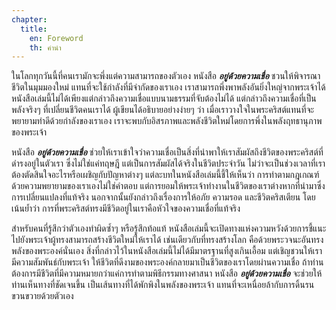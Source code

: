 ```yaml
---
chapter:
  title:
    en: Foreword
    th: คำนำ
---
```


ในโลกทุกวันนี้ที่คนเรามักจะพึ่งแต่ความสามารถของตัวเอง หนังสือ ***อยู่ด้วยความเชื่อ*** ชวนให้พิจารณาชีวิตในมุมมองใหม่ แทนที่จะใช้กำลังที่มีจำกัดของเราเอง เราสามารถพึ่งพาพลังอันยิ่งใหญ่จากพระเจ้าได้ หนังสือเล่มนี้ไม่ได้เพียงแต่กล่าวถึงความเชื่อแบบนามธรรมที่จับต้องไม่ได้ แต่กล่าวถึงความเชื่อที่เป็นพลังจริงๆ ที่เปลี่ยนชีวิตคนเราได้ ผู้เขียนได้อธิบายอย่างง่ายๆ ว่า เมื่อเราวางใจในพระคริสต์แทนที่จะพยายามทำดีด้วยกำลังของเราเอง เราจะพบกับอิสรภาพและพลังชีวิตใหม่โดยการพึ่งในพลังฤทธานุภาพของพระเจ้า

หนังสือ ***อยู่ด้วยความเชื่อ*** ช่วยให้เราเข้าใจว่าความเชื่อเป็นสิ่งที่นำพาให้เราสัมผัสถึงชีวิตของพระคริสต์ที่ดำรงอยู่ในตัวเรา ซึ่งไม่ใช่แค่ทฤษฎี แต่เป็นการสัมผัสได้จริงในชีวิตประจำวัน ไม่ว่าจะเป็นช่วงเวลาที่เราต้องตัดสินใจอะไรหรือเผชิญกับปัญหาต่างๆ แต่ละบทในหนังสือเล่มนี้ชี้ให้เห็นว่า การทำตามกฎเกณฑ์ด้วยความพยายามของเราเองไม่ใช่คำตอบ แต่การยอมให้พระเจ้าทำงานในชีวิตของเราต่างหากที่นำมาซึ่งการเปลี่ยนแปลงที่แท้จริง นอกจากนั้นยังกล่าวถึงเรื่องการให้อภัย ความรอด และชีวิตคริสเตียน โดยเน้นย้ำว่า การที่พระคริสต์ทรงมีชีวิตอยู่ในเราคือหัวใจของความเชื่อที่แท้จริง

สำหรับคนที่รู้สึกว่าตัวเองทำผิดซ้ำๆ หรือรู้สึกท้อแท้ หนังสือเล่มนี้จะเปิดทางแห่งความหวังด้วยการชี้แนะไปยังพระเจ้าผู้ทรงสามารถสร้างชีวิตใหม่ให้เราได้ เช่นเดียวกับที่ทรงสร้างโลก คือด้วยพระวจนะอันทรงพลังของพระองค์นั่นเอง
สิ่งที่กล่าวไว้ในหนังสือเล่มนี้ไม่ได้มีมาตรฐานที่สูงเกินเอื้อม แต่เชิญชวนให้เรามีความสัมพันธ์กับพระเจ้า ให้ชีวิตที่ดีงามของพระองค์กลายมาเป็นชีวิตของเราโดยผ่านความเชื่อ ถ้าท่านต้องการมีชีวิตที่มีความหมายกว่าแค่การทำตามพิธีกรรมทางศาสนา หนังสือ ***อยู่ด้วยความเชื่อ*** จะช่วยให้ท่านเห็นทางที่ชัดเจนขึ้น เป็นเส้นทางที่ได้พักพิงในพลังของพระเจ้า แทนที่จะเหนื่อยล้ากับการดิ้นรนขวนขวายด้วยตัวเอง
